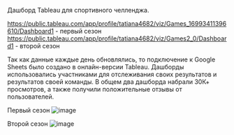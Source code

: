 Дашборд Tableau для спортивного челленджа. 

https://public.tableau.com/app/profile/tatiana4682/viz/Games_16993411396610/Dashboard1  - первый сезон
https://public.tableau.com/app/profile/tatiana4682/viz/Games2_0/Dashboard1  - второй сезон

Так как данные каждые день обновлялись, то подключение к Google Sheets было создано в онлайн-версии Tableau. 
Дашборды использовались участниками для отслеживания своих результатов и результатов своей команды.
В общем два дашборда набрали 30К+ просмотров, а также получили положительные отзывы от пользователей.

Первый сезон
![image](https://github.com/user-attachments/assets/4b45fb1f-9c48-432d-b39d-7caa96f40b16)


Второй сезон
![image](https://github.com/user-attachments/assets/70a564f9-c3dc-4f71-b841-ca3d70a6cc93)
